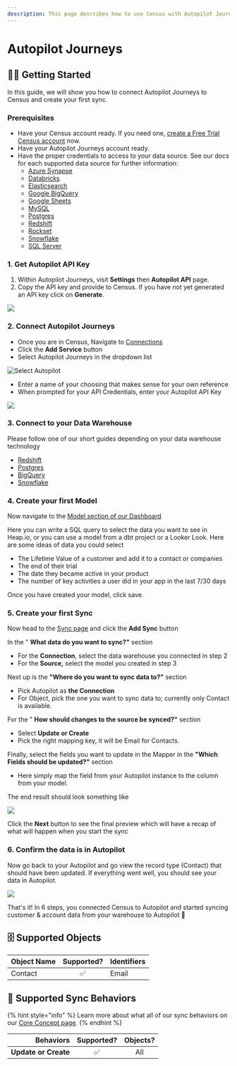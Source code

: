 ```yaml
---
description: This page describes how to use Census with Autopilot Journeys.
---
```


# Autopilot Journeys

## 🏃‍♀️ Getting Started

‌In this guide, we will show you how to connect Autopilot Journeys to Census and create your first sync.

### Prerequisites

* Have your Census account ready. If you need one, [create a Free Trial Census account](https://app.getcensus.com/) now.
* Have your Autopilot Journeys account ready.
* Have the proper credentials to access to your data source. See our docs for each supported data source for further information:
  * [Azure Synapse](../sources/azure-synapse.md)
  * [Databricks](https://docs.getcensus.com/sources/databricks)
  * [Elasticsearch](https://docs.getcensus.com/sources/elasticsearch)
  * [Google BigQuery](https://docs.getcensus.com/sources/google-bigquery)
  * [Google Sheets](https://docs.getcensus.com/sources/google-sheets)
  * [MySQL](https://docs.getcensus.com/sources/mysql)
  * [Postgres](https://docs.getcensus.com/sources/postgres)
  * [Redshift](https://docs.getcensus.com/sources/redshift)
  * [Rockset](https://docs.getcensus.com/sources/rockset)
  * [Snowflake](https://docs.getcensus.com/sources/snowflake)
  * [SQL Server](https://docs.getcensus.com/sources/sql-server)

### 1. Get Autopilot API Key

1. Within Autopilot Journeys, visit **Settings** then **Autopilot API** page.
2. Copy the API key and provide to Census. If you have not yet generated an API key click on **Generate**.

![](<../.gitbook/assets/Screen Shot 2022-01-14 at 3.16.10 PM.png>)

### 2. Connect Autopilot Journeys

* Once you are in Census, Navigate to [Connections](https://app.getcensus.com/connections)
* Click the **Add Service** button
* Select Autopilot Journeys in the dropdown list

![Select Autopilot](<../.gitbook/assets/Screen Shot 2022-02-10 at 2.19.13 PM.png>)

* Enter a name of your choosing that makes sense for your own reference
* When prompted for your API Credentials, enter your Autopilot API Key

![](<../.gitbook/assets/Screen Shot 2022-02-10 at 2.22.04 PM.png>)

### 3. Connect to your Data Warehouse

Please follow one of our short guides depending on your data warehouse technology

* [Redshift](https://help.getcensus.com/article/10-configuring-redshift-postgresql-access)
* [Postgres](https://help.getcensus.com/article/10-configuring-redshift-postgresql-access)   &#x20;
* [BigQuery](https://help.getcensus.com/article/21-configuring-bigquery-access)
* [Snowflake](https://help.getcensus.com/article/8-configuring-snowflake-access)

### 4. Create your first Model

Now navigate to the [Model section of our Dashboard](https://app.getcensus.com/models)

Here you can write a SQL query to select the data you want to see in Heap.io, or you can use a model from a dbt project or a Looker Look. Here are some ideas of data you could select

* The Lifetime Value of a customer and add it to a contact or companies
* The end of their trial
* The date they became active in your product
* The number of key activities a user did in your app in the last 7/30 days

Once you have created your model, click save.

### 5. Create your first Sync

Now head to the [Sync page](https://app.getcensus.com/syncs) and click the **Add Sync** button

In the " **What data do you want to sync?"** section

* For the **Connection**, select the data warehouse you connected in step 2
* For the **Source,** select the model you created in step 3&#x20;

Next up is the **"Where do you want to sync data to?"** section

* Pick Autopilot as **the Connection**&#x20;
* For Object, pick the one you want to sync data to; currently only Contact is available.

For the " **How should changes to the source be synced?"** section

* Select **Update or Create**
* Pick the right mapping key, it will be Email for Contacts.

Finally, select the fields you want to update in the Mapper in the **"Which Fields should be updated?"** section

* Here simply map the field from your Autopilot instance to the column from your model.

The end result should look something like&#x20;

![](<../.gitbook/assets/Screen Shot 2022-02-10 at 3.00.06 PM.png>)

Click the **Next** button to see the final preview which will have a recap of what will happen when you start the sync

### 6. Confirm the data is in Autopilot

Now go back to your Autopilot and go view the record type (Contact) that should have been updated. If everything went well, you should see your data in Autopilot.

![](<../.gitbook/assets/Screen Shot 2022-02-10 at 3.05.59 PM.png>)

That's it! In 6 steps, you connected Census to Autopilot and started syncing customer & account data from your warehouse to Autopilot 🎉

## 🗄 Supported Objects

| **Object Name** | **Supported?** | **Identifiers** |
| --------------- | :------------: | --------------- |
| Contact         |        ✅       | Email           |

## 🔄 Supported Sync Behaviors

{% hint style="info" %}
Learn more about what all of our sync behaviors on our [Core Concept page](../basics/core-concept/#the-different-sync-behaviors).
{% endhint %}

|        **Behaviors** | **Supported?** | **Objects?** |
| -------------------: | :------------: | :----------: |
| **Update or Create** |        ✅       |      All     |

##
